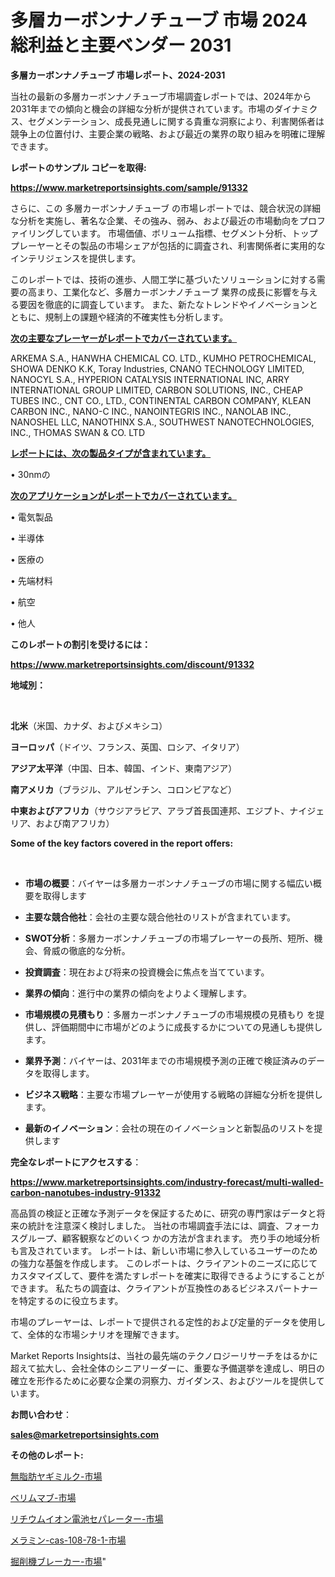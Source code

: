# 多層カーボンナノチューブ 市場 2024 総利益と主要ベンダー 2031

<strong>多層カーボンナノチューブ 市場レポート、2024-2031</strong>

当社の最新の多層カーボンナノチューブ市場調査レポートでは、2024年から2031年までの傾向と機会の詳細な分析が提供されています。市場のダイナミクス、セグメンテーション、成長見通しに関する貴重な洞察により、利害関係者は競争上の位置付け、主要企業の戦略、および最近の業界の取り組みを明確に理解できます。



<strong>レポートのサンプル コピーを取得:</strong> <a href=https://www.marketreportsinsights.com/sample/91332>

<strong><u>https://www.marketreportsinsights.com/sample/91332</u></strong></a>

さらに、この 多層カーボンナノチューブ の市場レポートでは、競合状況の詳細な分析を実施し、著名な企業、その強み、弱み、および最近の市場動向をプロファイリングしています。 市場価値、ボリューム指標、セグメント分析、トッププレーヤーとその製品の市場シェアが包括的に調査され、利害関係者に実用的なインテリジェンスを提供します。

このレポートでは、技術の進歩、人間工学に基づいたソリューションに対する需要の高まり、工業化など、多層カーボンナノチューブ 業界の成長に影響を与える要因を徹底的に調査しています。 また、新たなトレンドやイノベーションとともに、規制上の課題や経済的不確実性も分析します。



<strong><u>次の主要なプレーヤーがレポートでカバーされています。</u></strong>

ARKEMA S.A., HANWHA CHEMICAL CO. LTD., KUMHO PETROCHEMICAL, SHOWA DENKO K.K, Toray Industries, CNANO TECHNOLOGY LIMITED, NANOCYL S.A., HYPERION CATALYSIS INTERNATIONAL INC, ARRY INTERNATIONAL GROUP LIMITED, CARBON SOLUTIONS, INC., CHEAP TUBES INC., CNT CO., LTD., CONTINENTAL CARBON COMPANY, KLEAN CARBON INC., NANO-C INC., NANOINTEGRIS INC., NANOLAB INC., NANOSHEL LLC, NANOTHINX S.A., SOUTHWEST NANOTECHNOLOGIES, INC., THOMAS SWAN & CO. LTD



<strong><u><b>レポートには、次の製品タイプが含まれています。</b></u></strong>

• 30nmの



<strong><u><b>次のアプリケーションがレポートでカバーされています。</b></u></strong>

• 電気製品

• 半導体

• 医療の

• 先端材料

• 航空

• 他人



<strong><b>このレポートの割引を受けるには：</b></strong>

<a href=https://www.marketreportsinsights.com/discount/91332>

<strong><u>https://www.marketreportsinsights.com/discount/91332</u></strong></a>



<strong>地域別：</strong>

<strong> </strong>



<strong>北米</strong>（米国、カナダ、およびメキシコ）



<strong>ヨーロッパ</strong>（ドイツ、フランス、英国、ロシア、イタリア）



<strong>アジア太平洋</strong>（中国、日本、韓国、インド、東南アジア）



<strong>南アメリカ</strong>（ブラジル、アルゼンチン、コロンビアなど）



<strong>中東およびアフリカ</strong>（サウジアラビア、アラブ首長国連邦、エジプト、ナイジェリア、および南アフリカ）



<strong>Some of the key factors covered in the report offers:</strong>

<strong> </strong>
<ul>
  <li>

<strong>市場の概要</strong>：バイヤーは多層カーボンナノチューブの市場に関する幅広い概要を取得します</li>
  <li>

<strong>主要な競合他社</strong>：会社の主要な競合他社のリストが含まれています。</li>
  <li>

<strong>SWOT分析</strong>：多層カーボンナノチューブの市場プレーヤーの長所、短所、機会、脅威の徹底的な分析。</li>
  <li>

<strong>投資調査</strong>：現在および将来の投資機会に焦点を当てています。</li>
  <li>

<strong>業界の傾向</strong>：進行中の業界の傾向をよりよく理解します。</li>
  <li>

<strong>市場規模の見積もり</strong>：多層カーボンナノチューブの市場規模の見積もり を提供し、評価期間中に市場がどのように成長するかについての見通しも提供します。</li>
  <li>

<strong>業界予測</strong>：バイヤーは、2031年までの市場規模予測の正確で検証済みのデータを取得します。</li>
  <li>

<strong>ビジネス戦略</strong>：主要な市場プレーヤーが使用する戦略の詳細な分析を提供します。</li>
  <li>

<strong>最新のイノベーション</strong>：会社の現在のイノベーションと新製品のリストを提供します</li>
</ul>


<strong>完全なレポートにアクセスする</strong>：

<a href=https://www.marketreportsinsights.com/industry-forecast/multi-walled-carbon-nanotubes-industry-91332>

<strong><u>https://www.marketreportsinsights.com/industry-forecast/multi-walled-carbon-nanotubes-industry-91332</u></strong></a>

高品質の検証と正確な予測データを保証するために、研究の専門家はデータと将来の統計を注意深く検討しました。 当社の市場調査手法には、調査、フォーカスグループ、顧客観察などのいくつ かの方法が含まれます。 売り手の地域分析も言及されています。 レポートは、新しい市場に参入しているユーザーのための強力な基盤を作成します。 このレポートは、クライアントのニーズに応じてカスタマイズして、要件を満たすレポートを確実に取得できるようにすることができます。 私たちの調査は、クライアントが互換性のあるビジネスパートナーを特定するのに役立ちます。

市場のプレーヤーは、レポートで提供される定性的および定量的データを使用して、全体的な市場シナリオを理解できます。

Market Reports Insightsは、当社の最先端のテクノロジーリサーチをはるかに超えて拡大し、会社全体のシニアリーダーに、重要な予備選挙を達成し、明日の確立を形作るために必要な企業の洞察力、ガイダンス、およびツールを提供しています。



<strong><b>お問い合わせ</b></strong>：

<a href=mailto:sales@marketreportsinsights.com>

<strong><u>sales@marketreportsinsights.com</u></strong></a>



<strong>その他のレポート:</strong>

<a href=https://www.linkedin.com/pulse/無脂肪ヤギミルク-市場-2023-総利益と主要ベンダー-2030-analytics-achievers-24-analysis-tripf/>無脂肪ヤギミルク-市場</a>

<a href=https://www.linkedin.com/pulse/ベリムマブ-市場-2023-最新の-cagr-および成長分析-2030-bxzpf/>ベリムマブ-市場</a>

<a href=https://www.linkedin.com/pulse/リチウムイオン電池セパレーター-市場-2023-推進要因と成長機会-2030-jcjof/>リチウムイオン電池セパレーター-市場</a>

<a href=https://www.linkedin.com/pulse/メラミン-cas-108-78-1-市場-2023-総合分析と事業成長戦略-4dubf/>メラミン-cas-108-78-1-市場</a>

<a href=https://www.linkedin.com/pulse/掘削機ブレーカー-市場-2023-年のダイナミクスとビジネストレンド-th3rf/>掘削機ブレーカー-市場</a>"
